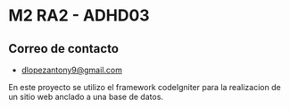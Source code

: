 # M2 RA2 - ADHD03


## Correo de contacto 
* dlopezantony9@gmail.com


En este proyecto se utilizo el framework codeIgniter para la realizacion de un sitio web anclado a una base de datos.
